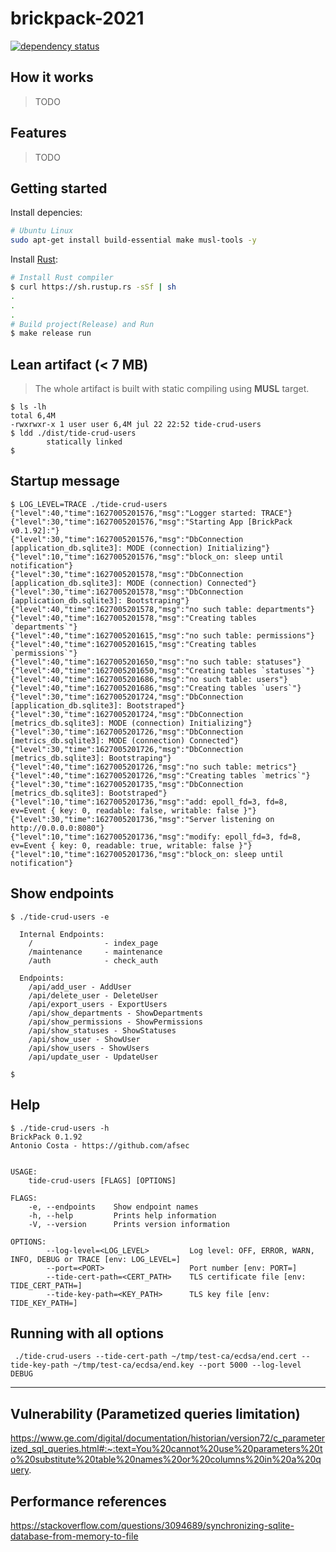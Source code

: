 # brickpack-2021

[![dependency status](https://deps.rs/repo/github/afsec/brickpack/status.svg)](https://deps.rs/repo/github/afsec/brickpack)

## How it works

> TODO

## Features
> TODO

## Getting started
Install depencies:
```sh
# Ubuntu Linux
sudo apt-get install build-essential make musl-tools -y
```
Install [Rust](https://www.rust-lang.org/en-US/install.html):
```sh
# Install Rust compiler
$ curl https://sh.rustup.rs -sSf | sh
.
.
.
# Build project(Release) and Run
$ make release run
```

## Lean artifact (< 7 MB)
> The whole artifact is built with static compiling using **MUSL** target.
```
$ ls -lh
total 6,4M
-rwxrwxr-x 1 user user 6,4M jul 22 22:52 tide-crud-users
$ ldd ./dist/tide-crud-users 
        statically linked
$
```

## Startup message
```
$ LOG_LEVEL=TRACE ./tide-crud-users
{"level":40,"time":1627005201576,"msg":"Logger started: TRACE"}
{"level":30,"time":1627005201576,"msg":"Starting App [BrickPack v0.1.92]:"}
{"level":30,"time":1627005201576,"msg":"DbConnection [application_db.sqlite3]: MODE (connection) Initializing"}
{"level":10,"time":1627005201576,"msg":"block_on: sleep until notification"}
{"level":30,"time":1627005201578,"msg":"DbConnection [application_db.sqlite3]: MODE (connection) Connected"}
{"level":30,"time":1627005201578,"msg":"DbConnection [application_db.sqlite3]: Bootstraping"}
{"level":40,"time":1627005201578,"msg":"no such table: departments"}
{"level":40,"time":1627005201578,"msg":"Creating tables `departments`"}
{"level":40,"time":1627005201615,"msg":"no such table: permissions"}
{"level":40,"time":1627005201615,"msg":"Creating tables `permissions`"}
{"level":40,"time":1627005201650,"msg":"no such table: statuses"}
{"level":40,"time":1627005201650,"msg":"Creating tables `statuses`"}
{"level":40,"time":1627005201686,"msg":"no such table: users"}
{"level":40,"time":1627005201686,"msg":"Creating tables `users`"}
{"level":30,"time":1627005201724,"msg":"DbConnection [application_db.sqlite3]: Bootstraped"}
{"level":30,"time":1627005201724,"msg":"DbConnection [metrics_db.sqlite3]: MODE (connection) Initializing"}
{"level":30,"time":1627005201726,"msg":"DbConnection [metrics_db.sqlite3]: MODE (connection) Connected"}
{"level":30,"time":1627005201726,"msg":"DbConnection [metrics_db.sqlite3]: Bootstraping"}
{"level":40,"time":1627005201726,"msg":"no such table: metrics"}
{"level":40,"time":1627005201726,"msg":"Creating tables `metrics`"}
{"level":30,"time":1627005201735,"msg":"DbConnection [metrics_db.sqlite3]: Bootstraped"}
{"level":10,"time":1627005201736,"msg":"add: epoll_fd=3, fd=8, ev=Event { key: 0, readable: false, writable: false }"}
{"level":30,"time":1627005201736,"msg":"Server listening on http://0.0.0.0:8080"}
{"level":10,"time":1627005201736,"msg":"modify: epoll_fd=3, fd=8, ev=Event { key: 0, readable: true, writable: false }"}
{"level":10,"time":1627005201736,"msg":"block_on: sleep until notification"}
```

## Show endpoints
```
$ ./tide-crud-users -e

  Internal Endpoints:
    /                - index_page
    /maintenance     - maintenance
    /auth            - check_auth
  
  Endpoints:
    /api/add_user - AddUser
    /api/delete_user - DeleteUser
    /api/export_users - ExportUsers
    /api/show_departments - ShowDepartments
    /api/show_permissions - ShowPermissions
    /api/show_statuses - ShowStatuses
    /api/show_user - ShowUser
    /api/show_users - ShowUsers
    /api/update_user - UpdateUser

$
```

## Help
```
$ ./tide-crud-users -h
BrickPack 0.1.92
Antonio Costa - https://github.com/afsec


USAGE:
    tide-crud-users [FLAGS] [OPTIONS]

FLAGS:
    -e, --endpoints    Show endpoint names
    -h, --help         Prints help information
    -V, --version      Prints version information

OPTIONS:
        --log-level=<LOG_LEVEL>         Log level: OFF, ERROR, WARN, INFO, DEBUG or TRACE [env: LOG_LEVEL=]
        --port=<PORT>                   Port number [env: PORT=]
        --tide-cert-path=<CERT_PATH>    TLS certificate file [env: TIDE_CERT_PATH=]
        --tide-key-path=<KEY_PATH>      TLS key file [env: TIDE_KEY_PATH=]

```

## Running with all options
```
 ./tide-crud-users --tide-cert-path ~/tmp/test-ca/ecdsa/end.cert --tide-key-path ~/tmp/test-ca/ecdsa/end.key --port 5000 --log-level DEBUG
```

---


## Vulnerability (Parametized queries limitation)
https://www.ge.com/digital/documentation/historian/version72/c_parameterized_sql_queries.html#:~:text=You%20cannot%20use%20parameters%20to%20substitute%20table%20names%20or%20columns%20in%20a%20query.


## Performance references
https://stackoverflow.com/questions/3094689/synchronizing-sqlite-database-from-memory-to-file

